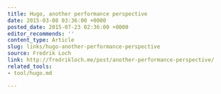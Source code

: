 ```yaml
---
title: Hugo, another performance perspective
date: 2015-03-08 03:36:00 +0000
posted_date: 2015-07-23 02:36:00 +0000
editor_recommends: ''
content_type: Article
slug: links/hugo-another-performance-perspective
source: Fredrik Loch
link: http://fredrikloch.me/post/another-performance-perspective/
related_tools:
- tool/hugo.md

---
```

